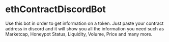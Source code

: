 # ethContractDiscordBot
Use this bot in order to get information on a token. Just paste your contract address in discord and it will show you all the information you need such as Marketcap, Honeypot Status, Liquidity, Volume, Price and many more. 
